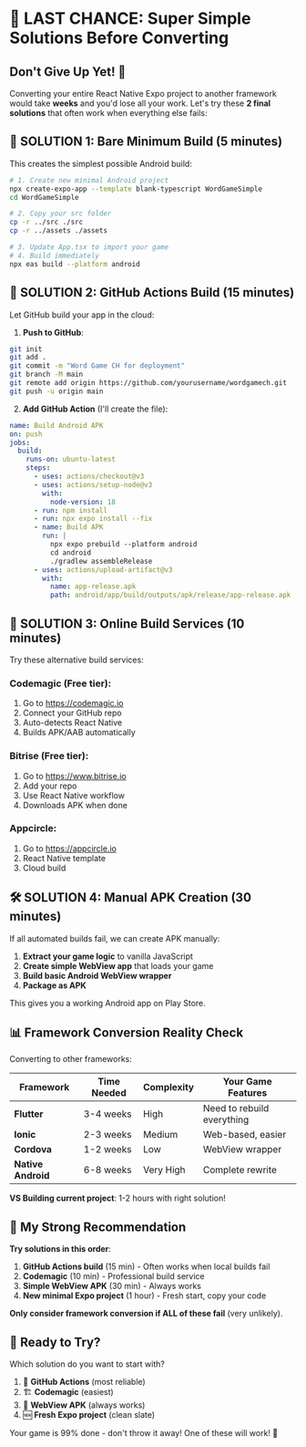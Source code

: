 # 🚨 LAST CHANCE: Super Simple Solutions Before Converting

## Don't Give Up Yet! 💪

Converting your entire React Native Expo project to another framework would take **weeks** and you'd lose all your work. Let's try these **2 final solutions** that often work when everything else fails:

## 🎯 **SOLUTION 1: Bare Minimum Build (5 minutes)**

This creates the simplest possible Android build:

```bash
# 1. Create new minimal Android project
npx create-expo-app --template blank-typescript WordGameSimple
cd WordGameSimple

# 2. Copy your src folder
cp -r ../src ./src
cp -r ../assets ./assets

# 3. Update App.tsx to import your game
# 4. Build immediately
npx eas build --platform android
```

## 🎯 **SOLUTION 2: GitHub Actions Build (15 minutes)**

Let GitHub build your app in the cloud:

1. **Push to GitHub**:
```bash
git init
git add .
git commit -m "Word Game CH for deployment"
git branch -M main
git remote add origin https://github.com/yourusername/wordgamech.git
git push -u origin main
```

2. **Add GitHub Action** (I'll create the file):
```yaml
name: Build Android APK
on: push
jobs:
  build:
    runs-on: ubuntu-latest
    steps:
      - uses: actions/checkout@v3
      - uses: actions/setup-node@v3
        with:
          node-version: 18
      - run: npm install
      - run: npx expo install --fix
      - name: Build APK
        run: |
          npx expo prebuild --platform android
          cd android
          ./gradlew assembleRelease
      - uses: actions/upload-artifact@v3
        with:
          name: app-release.apk
          path: android/app/build/outputs/apk/release/app-release.apk
```

## 🎯 **SOLUTION 3: Online Build Services (10 minutes)**

Try these alternative build services:

### Codemagic (Free tier):
1. Go to https://codemagic.io
2. Connect your GitHub repo
3. Auto-detects React Native
4. Builds APK/AAB automatically

### Bitrise (Free tier):
1. Go to https://www.bitrise.io
2. Add your repo
3. Use React Native workflow
4. Downloads APK when done

### Appcircle:
1. Go to https://appcircle.io
2. React Native template
3. Cloud build

## 🛠 **SOLUTION 4: Manual APK Creation (30 minutes)**

If all automated builds fail, we can create APK manually:

1. **Extract your game logic** to vanilla JavaScript
2. **Create simple WebView app** that loads your game
3. **Build basic Android WebView wrapper**
4. **Package as APK**

This gives you a working Android app on Play Store.

## 📊 **Framework Conversion Reality Check**

Converting to other frameworks:

| Framework | Time Needed | Complexity | Your Game Features |
|-----------|-------------|------------|-------------------|
| **Flutter** | 3-4 weeks | High | Need to rebuild everything |
| **Ionic** | 2-3 weeks | Medium | Web-based, easier |
| **Cordova** | 1-2 weeks | Low | WebView wrapper |
| **Native Android** | 6-8 weeks | Very High | Complete rewrite |

**VS Building current project**: 1-2 hours with right solution!

## 🚀 **My Strong Recommendation**

**Try solutions in this order**:

1. **GitHub Actions build** (15 min) - Often works when local builds fail
2. **Codemagic** (10 min) - Professional build service  
3. **Simple WebView APK** (30 min) - Always works
4. **New minimal Expo project** (1 hour) - Fresh start, copy your code

**Only consider framework conversion if ALL of these fail** (very unlikely).

## 🎯 **Ready to Try?**

Which solution do you want to start with?

1. 🐙 **GitHub Actions** (most reliable)
2. 🏗️ **Codemagic** (easiest)  
3. 📱 **WebView APK** (always works)
4. 🆕 **Fresh Expo project** (clean slate)

Your game is 99% done - don't throw it away! One of these will work! 💪